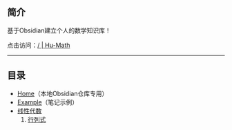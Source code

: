 ## 简介

基于Obsidian建立个人的数学知识库！  

点击访问：[/ | Hu-Math](https://321fontsize.github.io/Hu-Math/)

---
## 目录

- [Home](Home.md)（本地Obsidian仓库专用）
- [Example](Example.md)（笔记示例）
- [线性代数](./线性代数/-线性代数-.md)
	1. [行列式](./线性代数/行列式/--行列式--.md)
